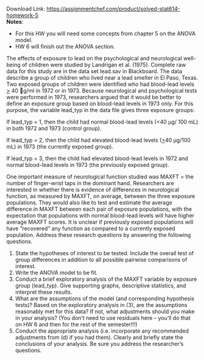 Download Link: https://assignmentchef.com/product/solved-stat614-homework-5
<br>
<strong>Notes</strong>:

<ul>

 <li>For this HW you will need some concepts from chapter 5 on the ANOVA model.</li>

 <li>HW 6 will finish out the ANOVA section.</li>

</ul>

The effects of exposure to lead on the psychological and neurological well-being of children were studied by Landrigan et al. (1975).  Complete raw data for this study are in the data set lead.sav in Blackboard. The data describe a group of children who lived near a lead smelter in El Paso, Texas. Two exposed groups of children were identified who had blood-lead levels <u>&gt;</u> 40 g/ml in 1972 or in 1973. Because neurological and psychological tests were performed in 1973, researchers argued that it would be better to define an exposure group based on blood-lead levels in 1973 only. For this purpose, the variable lead_typ in the data file gives three exposure groups:




If lead_typ = 1, then the child had normal blood-lead levels (&lt;40 μg/ 100 mL) in both 1972 and  1973 (control group).

If lead_typ = 2, then the child had elevated blood-lead levels (<u>&gt;</u>40 μg/100 mL) in 1973 (the  currently exposed group).

If lead_typ = 3, then the child had elevated blood-lead levels in 1972 and normal blood-lead  levels in 1973 (the previously exposed group).




One important measure of neurological function studied was MAXFT = the number of finger-wrist taps in the dominant hand. Researchers are interested in whether there is evidence of differences in neurological function, as measured by MAXFT, on average, between the three exposure populations. They would also like to test and estimate the average difference in MAXFT between each pair of exposure populations, with the expectation that populations with normal blood-lead levels will have higher average MAXFT scores. It is unclear if previously exposed populations will have “recovered” any function as compared to a currently exposed population. Address these research questions by answering the following questions.




<ol>

 <li>State the hypotheses of interest to be tested. Include the overall test of group differences in addition to all possible pairwise comparisons of interest.</li>

 <li>Write the ANOVA model to be fit.</li>

 <li>Conduct a brief exploratory analysis of the MAXFT variable by exposure group (lead_typ). Give supporting graphs, descriptive statistics, and interpret these results.</li>

 <li>What are the assumptions of the model (and corresponding hypothesis tests)? Based on the exploratory analysis in (3), are the assumptions reasonably met for this data? If not, what adjustments should you make in your analysis? (You don’t need to use residuals here – you’ll do that on HW 6 and then for the rest of the semester!!!)</li>

 <li>Conduct the appropriate analysis (i.e. incorporate any recommended adjustments from (d) if you had them). Clearly and briefly state the conclusions of your analysis. Be sure you address the researcher’s questions.</li>

</ol>